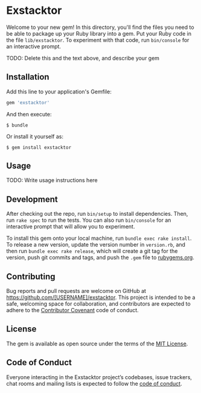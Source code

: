 # Exstacktor

Welcome to your new gem! In this directory, you'll find the files you need to be able to package up your Ruby library into a gem. Put your Ruby code in the file `lib/exstacktor`. To experiment with that code, run `bin/console` for an interactive prompt.

TODO: Delete this and the text above, and describe your gem

## Installation

Add this line to your application's Gemfile:

```ruby
gem 'exstacktor'
```

And then execute:

    $ bundle

Or install it yourself as:

    $ gem install exstacktor

## Usage

TODO: Write usage instructions here

## Development

After checking out the repo, run `bin/setup` to install dependencies. Then, run `rake spec` to run the tests. You can also run `bin/console` for an interactive prompt that will allow you to experiment.

To install this gem onto your local machine, run `bundle exec rake install`. To release a new version, update the version number in `version.rb`, and then run `bundle exec rake release`, which will create a git tag for the version, push git commits and tags, and push the `.gem` file to [rubygems.org](https://rubygems.org).

## Contributing

Bug reports and pull requests are welcome on GitHub at https://github.com/[USERNAME]/exstacktor. This project is intended to be a safe, welcoming space for collaboration, and contributors are expected to adhere to the [Contributor Covenant](http://contributor-covenant.org) code of conduct.

## License

The gem is available as open source under the terms of the [MIT License](https://opensource.org/licenses/MIT).

## Code of Conduct

Everyone interacting in the Exstacktor project’s codebases, issue trackers, chat rooms and mailing lists is expected to follow the [code of conduct](https://github.com/[USERNAME]/exstacktor/blob/master/CODE_OF_CONDUCT.md).
